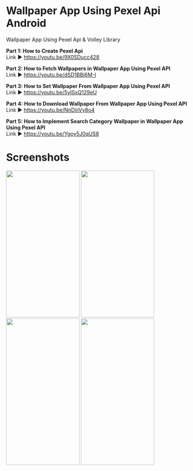# Wallpaper App Using Pexel Api Android 
Wallpaper App Using Pexel Api & Volley Library

**Part 1: How to Create Pexel Api**<br/> 
Link ►  https://youtu.be/9X0SDucc428

**Part 2: How to Fetch Wallpapers in Wallpaper App Using Pexel API**<br/>
Link ►  https://youtu.be/dSD1BBi6M-I

**Part 3: How to Set Wallpaper From Wallpaper App Using Pexel API**<br/> 
Link ►  https://youtu.be/5yISxQ129eU

**Part 4: How to Download Wallpaper From Wallpaper App Using Pexel API**<br/> 
Link ►  https://youtu.be/NnDiiiVy8o4

**Part 5: How to Implement Search Category Wallpaper in Wallpaper App Using Pexel API** <br/> 
Link ►  https://youtu.be/Ygoy5J0qUS8

# Screenshots 
<p float="left">
 <img src="https://github.com/arsltech/Wallpaper-App-Using-Pexel-Api-Android-/blob/master/Screen1.png" width="200" height="400" />
 <img src="https://github.com/arsltech/Wallpaper-App-Using-Pexel-Api-Android-/blob/master/Screen2.png" width="200" height="400" />
 <img src="https://github.com/arsltech/Wallpaper-App-Using-Pexel-Api-Android-/blob/master/Screen3.png" width="200" height="400" />
 <img src="https://github.com/arsltech/Wallpaper-App-Using-Pexel-Api-Android-/blob/master/Screen4.png" width="200" height="400" />

</p>
